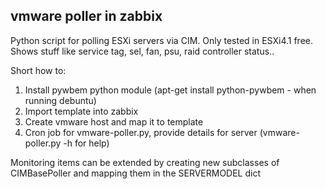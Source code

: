 vmware poller in zabbix
-----------------------

Python script for polling ESXi servers via CIM. Only tested in ESXi4.1 free.
Shows stuff like service tag, sel, fan, psu, raid controller status..

Short how to:

1. Install pywbem python module (apt-get install python-pywbem - when running debuntu)
2. Import template into zabbix
3. Create vmware host and map it to template
4. Cron job for vmware-poller.py, provide details for server (vmware-poller.py -h   for help)

Monitoring items can be extended by creating new subclasses of CIMBasePoller and mapping them in the SERVERMODEL dict
